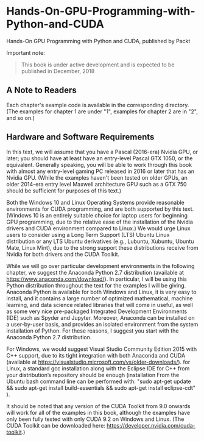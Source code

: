 # Hands-On-GPU-Programming-with-Python-and-CUDA
Hands-On GPU Programming with Python and CUDA, published by Packt

Important note:
> This book is under active development and is expected to be published in December, 2018

## A Note to Readers
Each chapter's example code is available in the corresponding directory.  (The examples for chapter 1 are under "1", examples for chapter 2 are in "2", and so on.)

## Hardware and Software Requirements
In this text, we will assume that you have a Pascal (2016-era) Nvidia GPU, or later; you should have at least have an entry-level Pascal GTX 1050, or the equivalent.  Generally speaking, you will be able to work through this book with almost any entry-level gaming PC released in 2016 or later that has an Nvidia GPU.  (While the examples haven't been tested on older GPUs, an older 2014-era entry level Maxwell architecture GPU such as a GTX 750 should be sufficient for purposes of this text.)

Both the Windows 10 and Linux Operating Systems provide reasonable environments for CUDA programming, and are both supported by this text.  (Windows 10 is an entirely suitable choice for laptop users for beginning GPU programming, due to the relative ease of the installation of the Nvidia drivers and CUDA environment compared to Linux.)  We would urge Linux users to consider using a Long Term Support (LTS) Ubuntu Linux distribution or any LTS Ubuntu derivatives (e.g., Lubuntu, Xubuntu, Ubuntu Mate, Linux Mint), due to the strong support these distributions receive from Nvidia for both drivers and the CUDA Toolkit.

While we will go over particular development environments in the following chapter, we suggest the Anaconda Python 2.7 distribution (available at https://www.anaconda.com/download/).  In particular, I will be using this Python distribution throughout the text for the examples I will be giving.  Anaconda Python is available for both Windows and Linux, it is very easy to install, and it contains a large number of optimized mathematical, machine learning, and data science related libraries that will come in useful, as well as some very nice pre-packaged Integrated Development Environments (IDE) such as Spyder and Jupyter.  Moreover, Anaconda can be installed on a user-by-user basis, and provides an isolated environment from the system installation of Python.  For these reasons, I suggest you start with the Anaconda Python 2.7 distribution.

For Windows, we would suggest Visual Studio Community Edition 2015 with C++ support, due to its tight integration with both Anaconda and CUDA  (available at https://visualstudio.microsoft.com/vs/older-downloads/).  for Linux, a standard gcc installation along with the Eclipse IDE for C++ from your distribution’s repository should be enough (installation From the Ubuntu bash command line can be performed with: "sudo apt-get update && sudo apt-get install build-essentials && sudo apt-get install eclipse-cdt" ).

It should be noted that any version of the CUDA Toolkit from 9.0 onwards will work for all of the examples in this book, although the examples have only been fully tested with only CUDA 9.2 on Windows and Linux.  (The CUDA Toolkit can be downloaded here: https://developer.nvidia.com/cuda-toolkit.)
